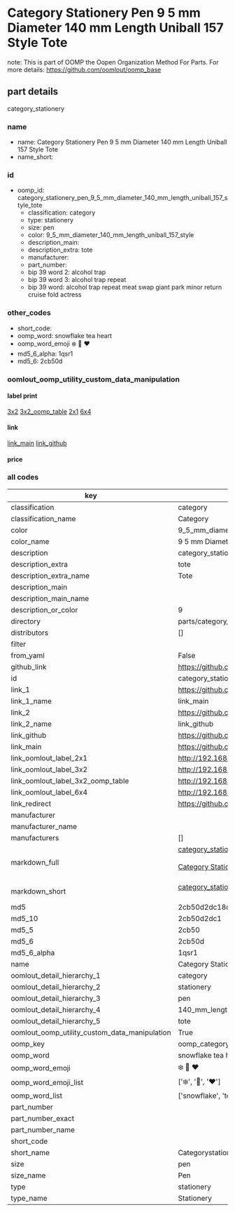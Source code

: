 # Category Stationery Pen 9 5 mm Diameter 140 mm Length Uniball 157 Style Tote  

note: This is part of OOMP the Oopen Organization Method For Parts. For more details: https://github.com/oomlout/oomp_base

##  part details
  



category_stationery



### name
* name: Category Stationery Pen 9 5 mm Diameter 140 mm Length Uniball 157 Style Tote
* name_short: 
### id
* oomp_id: category_stationery_pen_9_5_mm_diameter_140_mm_length_uniball_157_style_tote
  * classification: category
  * type: stationery
  * size: pen
  * color: 9_5_mm_diameter_140_mm_length_uniball_157_style
  * description_main: 
  * description_extra: tote
  * manufacturer: 
  * part_number: 
  * bip 39 word 2: alcohol trap
  * bip 39 word 3: alcohol trap repeat
  * bip 39 word: alcohol trap repeat meat swap giant park minor return cruise fold actress

### other_codes
* short_code: 
* oomp_word: snowflake tea heart
* oomp_word_emoji :snowflake: :tea: :heart:
* md5_6_alpha: 1qsr1
* md5_6: 2cb50d






### oomlout_oomp_utility_custom_data_manipulation
#### label print
[3x2](http://192.168.1.245:1112/?label=oomp%201qsr1)
[3x2_oomp_table](http://192.168.1.108:1112/?label=oomp%201qsr1)
[2x1](http://192.168.1.242:1112/?label=oomp%201qsr1)
[6x4](http://192.168.1.55:1112/?label=oomp%201qsr1)    

#### link

[link_main](https://github.com/oomlout/oomlout_oomp_version_1_messy/tree/main/parts/category_stationery_pen_9_5_mm_diameter_140_mm_length_uniball_157_style_tote) [link_github](https://github.com/oomlout/oomlout_oomp_version_1_messy/tree/main/parts/category_stationery_pen_9_5_mm_diameter_140_mm_length_uniball_157_style_tote)                             

#### price







### all codes 
| key | value |  
| --- | --- |  
| classification | category |  
| classification_name | Category |  
| color | 9_5_mm_diameter_140_mm_length_uniball_157_style |  
| color_name | 9 5 mm Diameter 140 mm Length Uniball 157 Style |  
| description | category_stationery |  
| description_extra | tote |  
| description_extra_name | Tote |  
| description_main |  |  
| description_main_name |  |  
| description_or_color | 9  |  
| directory | parts/category_stationery_pen_9_5_mm_diameter_140_mm_length_uniball_157_style_tote |  
| distributors | [] |  
| filter |  |  
| from_yaml | False |  
| github_link | https://github.com/oomlout/oomlout_oomp_part_src/tree/main/parts/category_stationery_pen_9_5_mm_diameter_140_mm_length_uniball_157_style_tote |  
| id | category_stationery_pen_9_5_mm_diameter_140_mm_length_uniball_157_style_tote |  
| link_1 | https://github.com/oomlout/oomlout_oomp_version_1_messy/tree/main/parts/category_stationery_pen_9_5_mm_diameter_140_mm_length_uniball_157_style_tote |  
| link_1_name | link_main |  
| link_2 | https://github.com/oomlout/oomlout_oomp_version_1_messy/tree/main/parts/category_stationery_pen_9_5_mm_diameter_140_mm_length_uniball_157_style_tote |  
| link_2_name | link_github |  
| link_github | https://github.com/oomlout/oomlout_oomp_version_1_messy/tree/main/parts/category_stationery_pen_9_5_mm_diameter_140_mm_length_uniball_157_style_tote |  
| link_main | https://github.com/oomlout/oomlout_oomp_version_1_messy/tree/main/parts/category_stationery_pen_9_5_mm_diameter_140_mm_length_uniball_157_style_tote |  
| link_oomlout_label_2x1 | http://192.168.1.242:1112/?label=oomp%201qsr1 |  
| link_oomlout_label_3x2 | http://192.168.1.245:1112/?label=oomp%201qsr1 |  
| link_oomlout_label_3x2_oomp_table | http://192.168.1.108:1112/?label=oomp%201qsr1 |  
| link_oomlout_label_6x4 | http://192.168.1.55:1112/?label=oomp%201qsr1 |  
| link_redirect | https://github.com/oomlout/oomlout_oomp_version_1_messy/tree/main/parts/category_stationery_pen_9_5_mm_diameter_140_mm_length_uniball_157_style_tote |  
| manufacturer |  |  
| manufacturer_name |  |  
| manufacturers | [] |  
| markdown_full | [category_stationery_pen_9_5_mm_diameter_140_mm_length_uniball_157_style_tote](none)<br>[](none)<br>[Category Stationery Pen 9 5 Mm Diameter 140 Mm Length Uniball 157 Style Tote](none)<br><br> |  
| markdown_short | [category_stationery_pen_9_5_mm_diameter_140_mm_length_uniball_157_style_tote](none)<br><br> |  
| md5 | 2cb50d2dc18d340986eda8a16d79d030 |  
| md5_10 | 2cb50d2dc1 |  
| md5_5 | 2cb50 |  
| md5_6 | 2cb50d |  
| md5_6_alpha | 1qsr1 |  
| name | Category Stationery Pen 9 5 mm Diameter 140 mm Length Uniball 157 Style Tote |  
| oomlout_detail_hierarchy_1 | category |  
| oomlout_detail_hierarchy_2 | stationery |  
| oomlout_detail_hierarchy_3 | pen |  
| oomlout_detail_hierarchy_4 | 140_mm_length |  
| oomlout_detail_hierarchy_5 | tote |  
| oomlout_oomp_utility_custom_data_manipulation | True |  
| oomp_key | oomp_category_stationery_pen_9_5_mm_diameter_140_mm_length_uniball_157_style_tote |  
| oomp_word | snowflake tea heart |  
| oomp_word_emoji | :snowflake: :tea: :heart: |  
| oomp_word_emoji_list | [':snowflake:', ':tea:', ':heart:'] |  
| oomp_word_list | ['snowflake', 'tea', 'heart'] |  
| part_number |  |  
| part_number_exact |  |  
| part_number_name |  |  
| short_code |  |  
| short_name | Categorystationery |  
| size | pen |  
| size_name | Pen |  
| type | stationery |  
| type_name | Stationery |  

